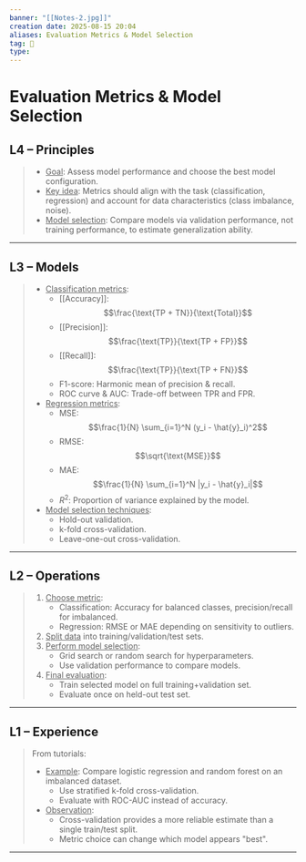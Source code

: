 ```yaml
---
banner: "[[Notes-2.jpg]]"
creation date: 2025-08-15 20:04
aliases: Evaluation Metrics & Model Selection
tag: 🧠
type:
---
```

# Evaluation Metrics & Model Selection

## L4 – Principles
> - <u>Goal</u>: Assess model performance and choose the best model configuration.
> - <u>Key idea</u>: Metrics should align with the task (classification, regression) and account for data characteristics (class imbalance, noise).
> - <u>Model selection</u>: Compare models via validation performance, not training performance, to estimate generalization ability.
---
## L3 – Models
> - <u>Classification metrics</u>:
>   - [[Accuracy]]: $$\frac{\text{TP + TN}}{\text{Total}}$$
>   - [[Precision]]: $$\frac{\text{TP}}{\text{TP + FP}}$$
>   - [[Recall]]: $$\frac{\text{TP}}{\text{TP + FN}}$$
>   - F1-score: Harmonic mean of precision & recall.
>   - ROC curve & AUC: Trade-off between TPR and FPR.
> - <u>Regression metrics</u>:
>   - MSE: $$\frac{1}{N} \sum_{i=1}^N (y_i - \hat{y}_i)^2$$
>   - RMSE: $$\sqrt{\text{MSE}}$$
>   - MAE: $$\frac{1}{N} \sum_{i=1}^N |y_i - \hat{y}_i|$$
>   - $R^2$: Proportion of variance explained by the model.
> - <u>Model selection techniques</u>:
>   - Hold-out validation.
>   - k-fold cross-validation.
>   - Leave-one-out cross-validation.
---
## L2 – Operations
> 1. <u>Choose metric</u>:
>    - Classification: Accuracy for balanced classes, precision/recall for imbalanced.
>    - Regression: RMSE or MAE depending on sensitivity to outliers.
> 2. <u>Split data</u> into training/validation/test sets.
> 3. <u>Perform model selection</u>:
>    - Grid search or random search for hyperparameters.
>    - Use validation performance to compare models.
> 4. <u>Final evaluation</u>:
>    - Train selected model on full training+validation set.
>    - Evaluate once on held-out test set.
---
## L1 – Experience
> From tutorials:
> - <u>Example</u>: Compare logistic regression and random forest on an imbalanced dataset.
>   - Use stratified k-fold cross-validation.
>   - Evaluate with ROC-AUC instead of accuracy.
> - <u>Observation</u>:
>   - Cross-validation provides a more reliable estimate than a single train/test split.
>   - Metric choice can change which model appears "best".
---
